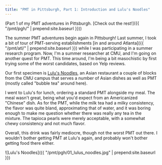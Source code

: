 ```yaml
---
title: "PMT in Pittsburgh, Part 1: Introduction and Lulu's Noodles"
---
```


(Part 1 of my PMT adventures in Pittsburgh.
[Check out the rest!]({{ "/pmt/pgh/" | prepend:site.baseurl }}))

The summer PMT adventures begin again in Pittsburgh! Last summer, I took a bit of
tour of PMT-serving establishments
[in and around Atlanta]({{ "/pmt/atl/" | prepend:site.baseurl }})
while I was participating in a summer research program. Now, I'm a summer
researcher at CMU, and I'm going on another quest for PMT. This time around,
I'm being a bit masochistic by first trying some of the worst candidates,
based on Yelp reviews.

Our first specimen is [Lulu's Noodles](http://www.yelp.com/biz/lulus-noodles-pittsburgh),
an Asian restaurant a couple of blocks from the CMU campus that serves a number of
Asian dishes as well as PMT (mostly called "bubble tea" around here).

I went to Lulu's for lunch, ordering a standard PMT alongside my meal. The meal wasn't
great, being what you'd expect from an Americanized "Chinese" dish. As for the PMT,
while the milk tea had a milky consistency, the flavor was quite bland, approximating
that of water, and it was boring enough to make me question whether there was really
any tea in the mixture. The tapioca pearls were merely acceptable, with a somewhat
chewy consistency and not much flavor.

Overall, this drink was fairly mediocre, though not the worst PMT out there. I wouldn't
bother getting PMT at Lulu's again, and probably won't bother getting food there
either.

![Lulu's Noodles]({{ "/pmt/pgh/01_lulus_noodles.jpg" | prepend:site.baseurl }})
